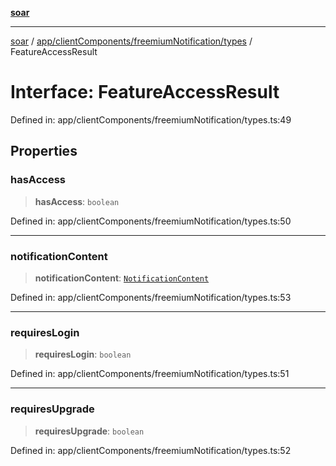 [**soar**](../../../../../README.md)

***

[soar](../../../../../modules.md) / [app/clientComponents/freemiumNotification/types](../README.md) / FeatureAccessResult

# Interface: FeatureAccessResult

Defined in: app/clientComponents/freemiumNotification/types.ts:49

## Properties

### hasAccess

> **hasAccess**: `boolean`

Defined in: app/clientComponents/freemiumNotification/types.ts:50

***

### notificationContent

> **notificationContent**: [`NotificationContent`](NotificationContent.md)

Defined in: app/clientComponents/freemiumNotification/types.ts:53

***

### requiresLogin

> **requiresLogin**: `boolean`

Defined in: app/clientComponents/freemiumNotification/types.ts:51

***

### requiresUpgrade

> **requiresUpgrade**: `boolean`

Defined in: app/clientComponents/freemiumNotification/types.ts:52
